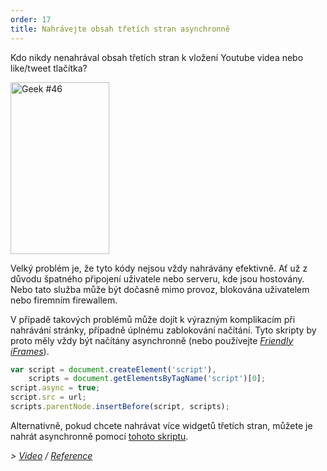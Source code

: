 ```yaml
---
order: 17
title: Nahrávejte obsah třetích stran asynchronně
---
```


Kdo nikdy nenahrával obsah třetích stran k vložení Youtube videa nebo like/tweet tlačítka?

<div class="img-right">
  <img id="geek-46" class="icos-geek" src="https://browserdiet.com/en/assets/img/46.png" alt="Geek #46" width="158" height="275" />
</div>

Velký problém je, že tyto kódy nejsou vždy nahrávány efektivně. Ať už z důvodu špatného připojení uživatele nebo serveru, kde jsou hostovány. Nebo tato služba může být dočasně mimo provoz, blokována uživatelem nebo firemním firewallem.

V případě takových problémů může dojít k výrazným komplikacím při nahrávání stránky, případně úplnému zablokování načítání. Tyto skripty by proto měly vždy být načítány asynchronně (nebo používejte *[Friendly iFrames](https://www.facebook.com/note.php?note_id=10151176218703920)*).

```js
var script = document.createElement('script'),
    scripts = document.getElementsByTagName('script')[0];
script.async = true;
script.src = url;
scripts.parentNode.insertBefore(script, scripts);
```

Alternativně, pokud chcete nahrávat více widgetů třetích stran, můžete je nahrát asynchronně pomocí [tohoto skriptu](https://gist.github.com/zenorocha/5161860).

*> [Video](http://www.webpagetest.org/video/view.php?id=111011_4e0708d3caa23b21a798cc01d0fdb7882a735a7d) / [Reference](https://github.com/zenorocha/browser-diet/wiki/References#load-3rd-party-content-asynchronously)*
